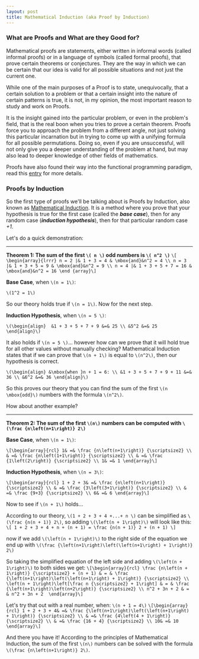 ```yaml
---
layout: post
title: Mathematical Induction (aka Proof by Induction)
---
```

### What are Proofs and What are they Good for?
Mathematical proofs are statements, either written in informal words (called informal proofs) or in a language of symbols (called formal proofs), that prove certain theorems or conjectures. They are the way in which we can be certain that our idea is valid for all possible situations and not just the current one.

While one of the main purposes of a Proof is to state, unequivocally, that a certain solution to a problem or that a certain insight into the nature of certain patterns is true, it is not, in my opinion, the most important reason to study and work on Proofs.

It is the insight gained into the particular problem, or even in the problem's field, that is the real boon when you tries to prove a certain theorem. Proofs force you to approach the problem from a different angle, not just solving this particular incarnation but in trying to come up with a unifying formula for all possible permutations. Doing so, even if you are unsuccessful, will not only give you a deeper understanding of the problem at hand, but may also lead to deeper knowledge of other fields of mathematics.

Proofs have also found their way into the functional programming paradigm, read this [entry](http://en.wikipedia.org/wiki/Curry-Howard_correspondence) for more details.

### Proofs by Induction
So the first type of proofs we'll be talking about is Proofs by Induction, also known as [Mathematical Induction](http://en.wikipedia.org/wiki/Mathematical_induction). It is a method where you prove that your hypothesis is true for the first case (called the ***base case***), then for any random case (***induction hypothesis***), then for that particular random case *+1*.

Let's do a quick demonstration:
***
**Theorem 1: The sum of the first `\( n \)` odd numbers is `\( n^2 \)`**
`\[ \begin{array}{lrrr}
n = 2 |& 1 + 3 = 4 & \mbox{and}&n^2 = 4 \\
n = 3 |& 1 + 3 + 5 = 9 & \mbox{and}&n^2 = 9 \\
n = 4 |& 1 + 3 + 5 + 7 = 16 & \mbox{and}&n^2 = 16
\end {array}\]`

**Base Case**, when `\(n = 1\)`:

`\(1^2 = 1\)`

So our theory holds true if `\(n = 1\)`. Now for the next step.

**Induction Hypothesis**, when `\(n = 5 \)`:

`\(\begin{align} 
&1 + 3 + 5 + 7 + 9 &=& 25 \\
&5^2 &=& 25 \end{align}\)`

It also holds if `\(n = 5 \)`... however how can we prove that it will hold true for all other values without manually checking? Mathematical Induction states that if we can prove that `\(n + 1\)` is equal to `\(n^2\)`, then our hypothesis is correct.

`\(\begin{align} &\mbox{when }n + 1 = 6: \\
&1 + 3 + 5 + 7 + 9 + 11 &=& 36 \\
&6^2 &=& 36 \end{align}\)`

So this proves our theory that you can find the sum of the first `\(n \mbox{odd}\)` numbers with the formula `\(n^2\)`.

How about another example?
***
**Theorem 2: The sum of the first `\(n\)` numbers can be computed with `\(\frac {n\left(n+1\right)} 2\)`**

**Base Case**, when `\(n = 1\)`:

`\[\begin{array}{rcl}
1& =& \frac {n\left(n+1\right)} {\scriptsize2} \\
& =& \frac {n\left(1+1\right)} {\scriptsize2} \\
& =& \frac {1\left(2\right)} {\scriptsize2} \\
1& =& 1 \end{array}\]`

**Induction Hypothesis**, when `\(n = 3\)`:

`\[\begin{array}{rcl}
1 + 2 + 3& =& \frac {n\left(n+1\right)} {\scriptsize2} \\
& =& \frac {3\left(3+1\right)} {\scriptsize2} \\
& =& \frac {9+3} {\scriptsize2} \\
6& =& 6 \end{array}\]`

Now to see if `\(n + 1\)` holds...

According to our theory, `\(1 + 2 + 3 + 4 +...+ n \)` can be simplified as `\(\frac {n(n + 1)} 2\)`, so adding `\(\left(n + 1\right)\)` will look like this:
`\[
1 + 2 + 3 + 4 + n + (n + 1) = \frac {n(n + 1)} 2 + (n + 1)
\]`

now if we add `\(\left(n + 1\right)\)` to the right side of the equation we end up with `\(\frac {\left(n+1\right)\left(\left(n+1\right) + 1\right)} 2\)`

So taking the simplified equation of the left side and adding `\(\left(n + 1\right)\)` to both sides we get:
`\[\begin{array}{rcl}
\frac {n\left(n + 1\right)} {\scriptsize2} + (n + 1) & = & \frac {\left(n+1\right)\left(\left(n+1\right) + 1\right)} {\scriptsize2} \\
\left(n + 1\right)\left[\frac n {\scriptsize2} + 1\right] & = & \frac {\left(n+1\right)\left(n+2\right)} {\scriptsize2} \\
n^2 + 3n + 2 & = & n^2 + 3n + 2 
\end{array}\]`

Let's try that out with a real number, when: `\(n + 1 = 4\)`
`\[\begin{array}{rcl}
1 + 2 + 3 + 4& =& \frac {\left(n+1\right)\left(\left(n+1\right) + 1\right)} {\scriptsize2} \\
& =& \frac {4\left(4 + 1\right)} {\scriptsize2} \\
& =& \frac {16 + 4} {\scriptsize2} \\
10& =& 10 \end{array}\]`




And there you have it! According to the principles of Mathematical Induction, the sum of the first `\(n\)` numbers can be solved with the formula `\(\frac {n\left(n+1\right)} 2\)`.